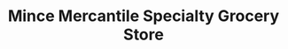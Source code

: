 ---
title: "Mince Mercantile Specialty Grocery Store"
url: /dupont/mince-mercantile-specialty-grocery-store/
shop: Lebensmittel
---